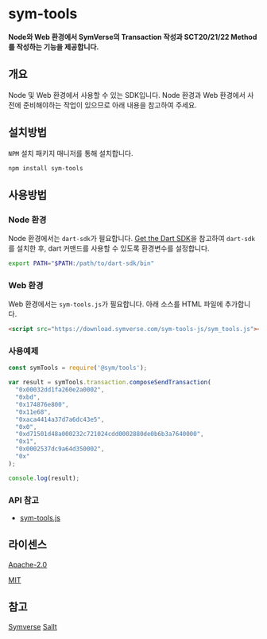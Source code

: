 # sym-tools

**Node와 Web 환경에서 SymVerse의 Transaction 작성과 SCT20/21/22 Method를 작성하는 기능을 제공합니다.**

## 개요

Node 및 Web 환경에서 사용할 수 있는 SDK입니다.
Node 환경과 Web 환경에서 사전에 준비해야하는 작업이 있으므로 아래 내용을 참고하여 주세요.

## 설치방법

`NPM` 설치 패키지 매니저를 통해 설치합니다.

```bash
npm install sym-tools
```

## 사용방법

### Node 환경

Node 환경에서는 `dart-sdk`가 필요합니다.
[Get the Dart SDK](https://dart.dev/get-dart)을 참고하여 `dart-sdk`를 설치한 후, dart 커맨드를 사용할 수 있도록 환경변수를 설정합니다.

```bash
export PATH="$PATH:/path/to/dart-sdk/bin"
```

### Web 환경

Web 환경에서는 `sym-tools.js`가 필요합니다.
아래 소스를 HTML 파일에 추가합니다.

```html
<script src="https://download.symverse.com/sym-tools-js/sym_tools.js"></script>
```

### 사용예제

```javascript
const symTools = require('@sym/tools');

var result = symTools.transaction.composeSendTransaction(
  "0x00032dd1fa260e2a0002",
  "0xbd",
  "0x174876e800",
  "0x11e68",
  "0xaca4414a37d7a6dc43e5",
  "0x0",
  "0xd71501d48a000232c721024cdd0002880de0b6b3a7640000",
  "0x1",
  "0x0002537dc9a64d350002",
  "0x"
);

console.log(result);
```

### API 참고

- [sym-tools.js](https://download.symverse.com/sym-tools-js/sym_tools.html)

## 라이센스

[Apache-2.0](https://choosealicense.com/licenses/apache-2.0/)

[MIT](https://choosealicense.com/licenses/mit/)

## 참고

[Symverse](https://symverse.com)
[Sallt](https://sallt.io)
